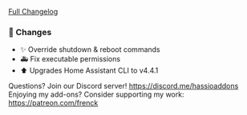 [Full Changelog][changelog]

### 🔨 Changes

- ✨ Override shutdown & reboot commands
- 🚑 Fix executable permissions
- ⬆ Upgrades Home Assistant CLI to v4.4.1

[changelog]: https://github.com/hassio-addons/addon-ssh/compare/v7.5.1...v7.5.2

Questions? Join our Discord server! https://discord.me/hassioaddons
Enjoying my add-ons? Consider supporting my work: https://patreon.com/frenck